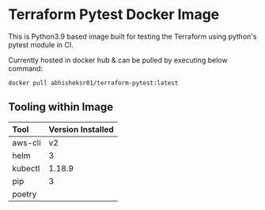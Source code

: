 # Terraform Pytest Docker Image

This is Python3.9 based image built for testing the Terraform using python's pytest module in CI.

Currently hosted in docker hub & can be pulled by executing below command:

```
docker pull abhisheksr01/terraform-pytest:latest
```

## Tooling within Image

| Tool          | Version Installed       |
|:--------------|:------------------------|
| aws-cli       | v2                      |
| helm          | 3                       |
| kubectl       | 1.18.9                  |
| pip           | 3                       |
| poetry        |                         |